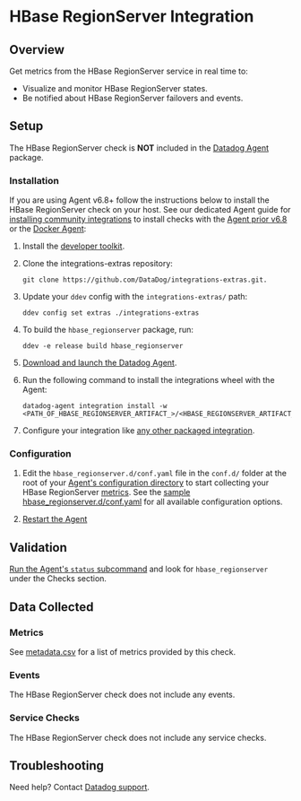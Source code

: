 # HBase RegionServer Integration

## Overview

Get metrics from the HBase RegionServer service in real time to:

* Visualize and monitor HBase RegionServer states.
* Be notified about HBase RegionServer failovers and events.

## Setup

The HBase RegionServer check is **NOT** included in the [Datadog Agent][1] package.

### Installation

If you are using Agent v6.8+ follow the instructions below to install the HBase RegionServer check on your host. See our dedicated Agent guide for [installing community integrations][2] to install checks with the [Agent prior v6.8][3] or the [Docker Agent][4]:

1. Install the [developer toolkit][5].
2. Clone the integrations-extras repository:

    ```
    git clone https://github.com/DataDog/integrations-extras.git.
    ```

3. Update your `ddev` config with the `integrations-extras/` path:

    ```
    ddev config set extras ./integrations-extras
    ```

4. To build the `hbase_regionserver` package, run:

    ```
    ddev -e release build hbase_regionserver
    ```

5. [Download and launch the Datadog Agent][6].
6. Run the following command to install the integrations wheel with the Agent:

    ```
    datadog-agent integration install -w <PATH_OF_HBASE_REGIONSERVER_ARTIFACT_>/<HBASE_REGIONSERVER_ARTIFACT_NAME>.whl
    ```

7. Configure your integration like [any other packaged integration][7].

### Configuration

1. Edit the `hbase_regionserver.d/conf.yaml` file in the `conf.d/` folder at the root of your [Agent's configuration directory][8] to start collecting your HBase RegionServer [metrics](#metrics).
  See the [sample hbase_regionserver.d/conf.yaml][9] for all available configuration options.

2. [Restart the Agent][10]

## Validation

[Run the Agent's `status` subcommand][11] and look for `hbase_regionserver` under the Checks section.

## Data Collected
### Metrics
See [metadata.csv][12] for a list of metrics provided by this check.

### Events
The HBase RegionServer check does not include any events.

### Service Checks
The HBase RegionServer check does not include any service checks.

## Troubleshooting
Need help? Contact [Datadog support][13].

[1]: https://app.datadoghq.com/account/settings#agent
[2]: https://docs.datadoghq.com/agent/guide/community-integrations-installation-with-docker-agent
[3]: https://docs.datadoghq.com/agent/guide/community-integrations-installation-with-docker-agent/?tab=agentpriorto68
[4]: https://docs.datadoghq.com/agent/guide/community-integrations-installation-with-docker-agent/?tab=docker
[5]: https://docs.datadoghq.com/developers/integrations/new_check_howto/#developer-toolkit
[6]: https://app.datadoghq.com/account/settings#agent
[7]: https://docs.datadoghq.com/getting_started/integrations
[8]: https://docs.datadoghq.com/agent/guide/agent-configuration-files/?tab=agentv6#agent-configuration-directory
[9]: https://github.com/DataDog/integrations-extras/blob/master/hbase_regionserver/datadog_checks/hbase_regionserver/data/conf.yaml.example
[10]: https://docs.datadoghq.com/agent/guide/agent-commands/?tab=agentv6#start-stop-and-restart-the-agent
[11]: https://docs.datadoghq.com/agent/guide/agent-commands/?tab=agentv6#service-status
[12]: https://github.com/DataDog/integrations-extras/blob/master/hbase_regionserver/metadata.csv
[13]: http://docs.datadoghq.com/help
